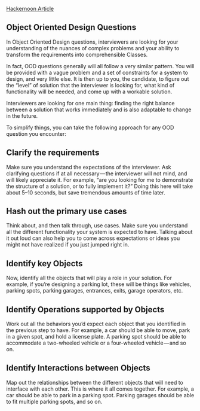 
[Hackernoon Article](https://hackernoon.com/the-top-10-object-oriented-design-interview-questions-developers-should-know-c7fc2e13ce39)

## Object Oriented Design Questions

In Object Oriented Design questions, interviewers are looking for your understanding of the nuances of complex problems and your ability to transform the requirements into comprehensible Classes.

In fact, OOD questions generally will all follow a very similar pattern. You will be provided with a vague problem and a set of constraints for a system to design, and very little else. It is then up to you, the candidate, to figure out the “level” of solution that the interviewer is looking for, what kind of functionality will be needed, and come up with a workable solution.

Interviewers are looking for one main thing: finding the right balance between a solution that works immediately and is also adaptable to change in the future.

To simplify things, you can take the following approach for any OOD question you encounter:

## Clarify the requirements

Make sure you understand the expectations of the interviewer. Ask clarifying questions if at all necessary — the interviewer will not mind, and will likely appreciate it. For example, “are you looking for me to demonstrate the structure of a solution, or to fully implement it?” Doing this here will take about 5–10 seconds, but save tremendous amounts of time later.

## Hash out the primary use cases

Think about, and then talk through, use cases. Make sure you understand all the different functionality your system is expected to have. Talking about it out loud can also help you to come across expectations or ideas you might not have realized if you just jumped right in.

## Identify key Objects

Now, identify all the objects that will play a role in your solution. For example, if you’re designing a parking lot, these will be things like vehicles, parking spots, parking garages, entrances, exits, garage operators, etc.

## Identify Operations supported by Objects

Work out all the behaviors you’d expect each object that you identified in the previous step to have. For example, a car should be able to move, park in a given spot, and hold a license plate. A parking spot should be able to accommodate a two-wheeled vehicle or a four-wheeled vehicle — and so on.


## Identify Interactions between Objects

Map out the relationships between the different objects that will need to interface with each other. This is where it all comes together. For example, a car should be able to park in a parking spot. Parking garages should be able to fit multiple parking spots, and so on.
